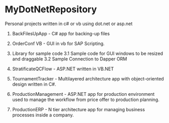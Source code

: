 # MyDotNetRepository

Personal projects written in c# or vb using dot.net or asp.net

1. BackFilesUpApp - C# app for backing-up files

2. OrderConf	VB - GUI in vb for SAP Scripting.

3. Library for sample code
3.1 Sample code for GUI windows to be resized and draggable
3.2 Sample Connection to Dapper ORM

4. StratificateQCFlow - ASP.NET written in VB.NET

5. TournamentTracker	- Multilayered architecture app with object-oriented design written in C#.

6. ProductionManagement - ASP.NET app for production environment used to manage the workflow from price offer to production planning.

7. ProductionERP - N tier architecture app for managing business processes inside a company.
